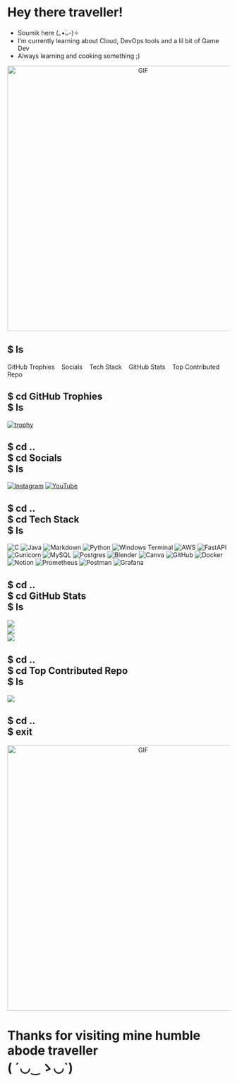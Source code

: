 # Hey there traveller!
- Soumik here (⁠｡⁠•̀⁠ᴗ⁠-⁠)⁠✧
- I’m currently learning about Cloud, DevOps tools and a lil bit of Game Dev
- Always learning and cooking something ;)

<p align="center">
  <img src="https://imgs.search.brave.com/kpJZ9ACaIiGU63l-Qr9WWjJBUc0fHrCFRvlf9erASvA/rs:fit:860:0:0:0/g:ce/aHR0cHM6Ly9tZWRp/YTMuZ2lwaHkuY29t/L21lZGlhL0pxbXVw/dVRWWllhUVg1czA5/NC8yMDAuZ2lmP2Np/ZD03OTBiNzYxMWJi/c3N5bWpvbTJ5Yndh/MWlvZjRvODE1eWJq/cGNwYm5jczRvMnV0/dnImZXA9djFfZ2lm/c19zZWFyY2gmcmlk/PTIwMC5naWYmY3Q9/Zw.gif" 
       alt="GIF" width="600">
</p>

## $ ls
<p>GitHub Trophies&nbsp&nbsp&nbsp&nbspSocials&nbsp&nbsp&nbsp&nbspTech Stack&nbsp&nbsp&nbsp&nbspGitHub Stats&nbsp&nbsp&nbsp&nbspTop Contributed Repo</p>

## $ cd GitHub Trophies<br>$ ls
[![trophy](https://github-profile-trophy.vercel.app/?username=soumiksutradhar&theme=nord&column=3&margin-w=15&margin-h=15)](https://github.com/ryo-ma/github-profile-trophy)
## $ cd ..<br>$ cd Socials<br>$ ls
[![Instagram](https://img.shields.io/badge/Instagram-%23E4405F.svg?logo=Instagram&logoColor=white)](https://instagram.com/dopester03) [![YouTube](https://img.shields.io/badge/YouTube-%23FF0000.svg?logo=YouTube&logoColor=white)](https://youtube.com/@http://www.youtube.com/@CavemanCoding) 

## $ cd ..<br>$ cd Tech Stack<br>$ ls
![C](https://img.shields.io/badge/c-%2300599C.svg?style=plastic&logo=c&logoColor=white) ![Java](https://img.shields.io/badge/java-%23ED8B00.svg?style=plastic&logo=openjdk&logoColor=white) ![Markdown](https://img.shields.io/badge/markdown-%23000000.svg?style=plastic&logo=markdown&logoColor=white) ![Python](https://img.shields.io/badge/python-3670A0?style=plastic&logo=python&logoColor=ffdd54) ![Windows Terminal](https://img.shields.io/badge/Windows%20Terminal-%234D4D4D.svg?style=plastic&logo=windows-terminal&logoColor=white) ![AWS](https://img.shields.io/badge/AWS-%23FF9900.svg?style=plastic&logo=amazon-aws&logoColor=white) ![FastAPI](https://img.shields.io/badge/FastAPI-005571?style=plastic&logo=fastapi) ![Gunicorn](https://img.shields.io/badge/gunicorn-%298729.svg?style=plastic&logo=gunicorn&logoColor=white) ![MySQL](https://img.shields.io/badge/mysql-4479A1.svg?style=plastic&logo=mysql&logoColor=white) ![Postgres](https://img.shields.io/badge/postgres-%23316192.svg?style=plastic&logo=postgresql&logoColor=white) ![Blender](https://img.shields.io/badge/blender-%23F5792A.svg?style=plastic&logo=blender&logoColor=white) ![Canva](https://img.shields.io/badge/Canva-%2300C4CC.svg?style=plastic&logo=Canva&logoColor=white) ![GitHub](https://img.shields.io/badge/github-%23121011.svg?style=plastic&logo=github&logoColor=white) ![Docker](https://img.shields.io/badge/docker-%230db7ed.svg?style=plastic&logo=docker&logoColor=white) ![Notion](https://img.shields.io/badge/Notion-%23000000.svg?style=plastic&logo=notion&logoColor=white) ![Prometheus](https://img.shields.io/badge/Prometheus-E6522C?style=plastic&logo=Prometheus&logoColor=white) ![Postman](https://img.shields.io/badge/Postman-FF6C37?style=plastic&logo=postman&logoColor=white) ![Grafana](https://img.shields.io/badge/grafana-%23F46800.svg?style=plastic&logo=grafana&logoColor=white)

## $ cd ..<br>$ cd GitHub Stats<br>$ ls
![](https://github-readme-stats.vercel.app/api?username=soumiksutradhar&theme=vision-friendly-dark&hide_border=false&include_all_commits=false&count_private=false)<br/>
![](https://github-readme-streak-stats.herokuapp.com/?user=soumiksutradhar&theme=vision-friendly-dark&hide_border=false)<br/>
![](https://github-readme-stats.vercel.app/api/top-langs/?username=soumiksutradhar&theme=vision-friendly-dark&hide_border=false&include_all_commits=false&count_private=false&layout=compact)

## $ cd ..<br>$ cd Top Contributed Repo<br>$ ls
![](https://github-contributor-stats.vercel.app/api?username=soumiksutradhar&limit=5&theme=noctis_minimus&combine_all_yearly_contributions=true)

## $ cd ..<br>$ exit

<p align="center">
  <img src="https://imgs.search.brave.com/qmUb6m9Z-KkI35k2l51JUkxU1ePjSuXIg78psPznTV4/rs:fit:860:0:0:0/g:ce/aHR0cHM6Ly9tZWRp/YTQuZ2lwaHkuY29t/L21lZGlhL3YxLlky/bGtQVGM1TUdJM05q/RXhjbWg0TldRNGFY/WTBiMmd5YXpJeGF6/azRiakU1ZGpVd05t/SjRlWEYxYm1sa1pX/WnlPR3g2ZENabGNE/MTJNVjluYVdaelgz/TmxZWEpqYUNaamRE/MW4vbGtjZVhORHc0/QWdyeWZyd3o4L2dp/cGh5LmdpZg.gif" 
       alt="GIF" width="600">
</p>

# Thanks for visiting mine humble abode traveller<br>(⁠ ⁠´⁠◡⁠‿⁠ゝ⁠◡⁠`⁠)

